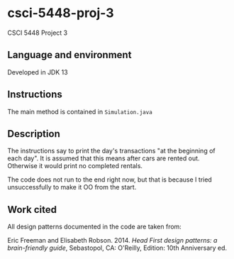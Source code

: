 # csci-5448-proj-3
 CSCI 5448 Project 3

## Language and environment
Developed in JDK 13

## Instructions
The main method is contained in `Simulation.java`

## Description

The instructions say to print the day's transactions "at the beginning of each day". It is assumed that this means after cars are rented out. Otherwise it would print no completed rentals.

The code does not run to the end right now, but that is because I tried unsuccessfully to make it OO from the start.

## Work cited
All design patterns documented in the code are taken from:

Eric Freeman and Elisabeth Robson. 2014. *Head First design patterns: a brain-friendly guide*, Sebastopol, CA: O'Reilly, Edition: 10th Anniversary ed.